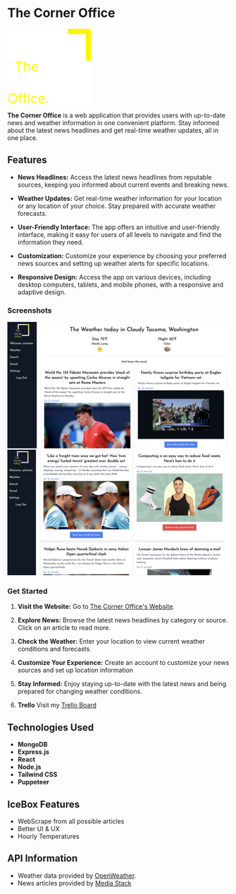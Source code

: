 # The Corner Office

![The Corner Office Logo](/public/images/TheCornerOfficeLogo.svg)

**The Corner Office** is a web application that provides users with up-to-date news and weather information in one convenient platform. Stay informed about the latest news headlines and get real-time weather updates, all in one place.

## Features

- **News Headlines:** Access the latest news headlines from reputable sources, keeping you informed about current events and breaking news.

- **Weather Updates:** Get real-time weather information for your location or any location of your choice. Stay prepared with accurate weather forecasts.

- **User-Friendly Interface:** The app offers an intuitive and user-friendly interface, making it easy for users of all levels to navigate and find the information they need.

- **Customization:** Customize your experience by choosing your preferred news sources and setting up weather alerts for specific locations.

- **Responsive Design:** Access the app on various devices, including desktop computers, tablets, and mobile phones, with a responsive and adaptive design.

### Screenshots

![The Corner Office Home Page](/public/images/home-page.png)
![The Corner Office Search Page](/public/images/search-page.png)


### Get Started

1. **Visit the Website:** Go to [The Corner Office's Website](https://the-corner-office-fd46756f89b2.herokuapp.com/).

2. **Explore News:** Browse the latest news headlines by category or source. Click on an article to read more.

3. **Check the Weather:** Enter your location to view current weather conditions and forecasts.

4. **Customize Your Experience:** Create an account to customize your news sources and set up location information

5. **Stay Informed:** Enjoy staying up-to-date with the latest news and being prepared for changing weather conditions.

6. **Trello** Visit my [Trello Board](https://trello.com/b/XMVaYNfo/mern-stack)


## Technologies Used

- **MongoDB**
- **Express.js**
- **React**
- **Node.js**
- **Tailwind CSS**
- **Puppeteer**


## IceBox Features

- WebScrape from all possible articles
- Better UI & UX
- Hourly Temperatures

## API Information

- Weather data provided by [OpenWeather](https://developer.accuweather.com/apis).
- News articles provided by [Media Stack](https://mediastack.com/documentation)
